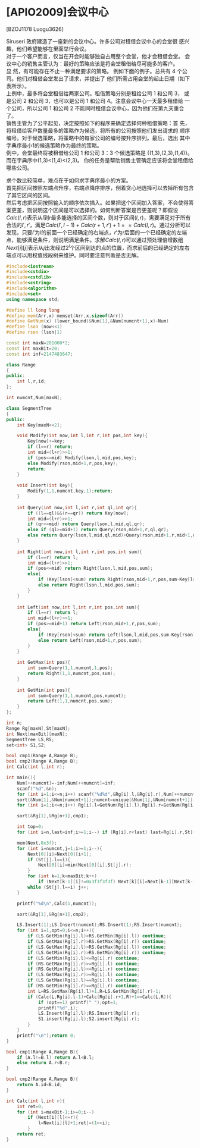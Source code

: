 # [APIO2009]会议中心
[BZOJ1178 Luogu3626]

Siruseri 政府建造了一座新的会议中心。许多公司对租借会议中心的会堂很 感兴趣，他们希望能够在里面举行会议。  
对于一个客户而言，仅当在开会时能够独自占用整个会堂，他才会租借会堂。 会议中心的销售主管认为：最好的策略应该是将会堂租借给尽可能多的客户。  
显 然，有可能存在不止一种满足要求的策略。 例如下面的例子。总共有 4 个公司。他们对租借会堂发出了请求，并提出了 他们所需占用会堂的起止日期（如下表所示）。  
上例中，最多将会堂租借给两家公司。租借策略分别是租给公司 1 和公司 3， 或是公司 2 和公司 3，也可以是公司 1 和公司 4。注意会议中心一天最多租借给 一个公司，所以公司 1 和公司 2 不能同时租借会议中心，因为他们在第九天重合 了。  
销售主管为了公平起见，决定按照如下的程序来确定选择何种租借策略：首 先，将租借给客户数量最多的策略作为候选，将所有的公司按照他们发出请求的 顺序编号。对于候选策略，将策略中的每家公司的编号按升序排列。最后，选出 其中字典序最小1的候选策略作为最终的策略。  
例中，会堂最终将被租借给公司 1 和公司 3：3 个候选策略是 {(1,3),(2,3),(1,4)}。而在字典序中(1,3)<(1,4)<(2,3)。 你的任务是帮助销售主管确定应该将会堂租借给哪些公司。

求个数比较简单，难点在于如何求字典序最小的方案。  
首先把区间按照左端点升序，右端点降序排序，倒着贪心地选择可以去掉所有包含了其它区间的区间。  
然后考虑把区间按照输入的顺序依次插入。如果把这个区间加入答案，不会使得答案更差，则说明这个区间是可以选择的。如何判断答案是否更差呢？即假设$Calc(l,r)$表示从$l$到$r$最多能选择的区间个数，则对于区间$(l,r)$，需要满足对于所有合法的$l',r'$，满足$Calc(l',l-1)+Calc(r+1,r')+1==Calc(l,r)$。通过分析可以发现，只要$l'$为$l$的前面一个已经确定的右端点，$r'$为$r$后面的一个已经确定的左端点，能够满足条件，则说明满足条件。求解$Calc(l,r)$可以通过预处理倍增数组$Next[i][j]$表示从$j$出发经过$2^i$个区间到达的点的位置，而求前后的已经确定的左右端点可以用权值线段树来维护。同时要注意判断是否无解。

```cpp
#include<iostream>
#include<cstdio>
#include<cstdlib>
#include<cstring>
#include<algorithm>
#include<set>
using namespace std;

#define ll long long
#define mem(Arr,x) memset(Arr,x,sizeof(Arr))
#define GetNum(x) (lower_bound(&Num[1],&Num[numcnt+1],x)-Num)
#define lson (now<<1)
#define rson (lson|1)

const int maxN=201000*2;
const int maxBit=20;
const int inf=2147483647;

class Range
{
public:
	int l,r,id;
};

int numcnt,Num[maxN];

class SegmentTree
{
public:
	int Key[maxN<<2];

	void Modify(int now,int l,int r,int pos,int key){
		Key[now]+=key;
		if (l==r) return;
		int mid=(l+r)>>1;
		if (pos<=mid) Modify(lson,l,mid,pos,key);
		else Modify(rson,mid+1,r,pos,key);
		return;
	}
	
	void Insert(int key){
		Modify(1,1,numcnt,key,1);return;
	}
	
	int Query(int now,int l,int r,int ql,int qr){
		if ((l==ql)&&(r==qr)) return Key[now];
		int mid=(l+r)>>1;
		if (qr<=mid) return Query(lson,l,mid,ql,qr);
		else if (ql>=mid+1) return Query(rson,mid+1,r,ql,qr);
		else return Query(lson,l,mid,ql,mid)+Query(rson,mid+1,r,mid+1,qr);
	}
	
	int Right(int now,int l,int r,int pos,int sum){
		if (l==r) return l;
		int mid=(l+r)>>1;
		if (pos<=mid) return Right(lson,l,mid,pos,sum);
		else{
			if (Key[lson]<sum) return Right(rson,mid+1,r,pos,sum-Key[lson]);
			else return Right(lson,l,mid,pos,sum);
		}
	}
	
	int Left(int now,int l,int r,int pos,int sum){
		if (l==r) return l;
		int mid=(l+r)>>1;
		if (pos>=mid+1) return Left(rson,mid+1,r,pos,sum);
		else{
			if (Key[rson]<sum) return Left(lson,l,mid,pos,sum-Key[rson]);
			else return Left(rson,mid+1,r,pos,sum);
		}
	}
	
	int GetMax(int pos){
		int sum=Query(1,1,numcnt,1,pos);
		return Right(1,1,numcnt,pos,sum);
	}
	
	int GetMin(int pos){
		int sum=Query(1,1,numcnt,pos,numcnt);
		return Left(1,1,numcnt,pos,sum);
	}
};

int n;
Range Rg[maxN],St[maxN];
int Next[maxBit][maxN];
SegmentTree LS,RS;
set<int> S1,S2;

bool cmp1(Range A,Range B);
bool cmp2(Range A,Range B);
int Calc(int l,int r);

int main(){
	Num[++numcnt]=-inf;Num[++numcnt]=inf;
	scanf("%d",&n);
	for (int i=1;i<=n;i++) scanf("%d%d",&Rg[i].l,&Rg[i].r),Num[++numcnt]=Rg[i].l,Num[++numcnt]=Rg[i].r,Rg[i].id=i;
	sort(&Num[1],&Num[numcnt+1]);numcnt=unique(&Num[1],&Num[numcnt+1])-Num-1;
	for (int i=1;i<=n;i++) Rg[i].l=GetNum(Rg[i].l),Rg[i].r=GetNum(Rg[i].r);

	sort(&Rg[1],&Rg[n+1],cmp1);

	int top=0;
	for (int i=n,last=inf;i>=1;i--) if (Rg[i].r<last) last=Rg[i].r,St[++top]=Rg[i];

	mem(Next,0x3f);
	for (int i=numcnt,j=1;i>=1;i--){
		Next[0][i]=Next[0][i+1];
		if (St[j].l==i){
			Next[0][i]=min(Next[0][i],St[j].r);
		}
		for (int k=1;k<maxBit;k++)
			if (Next[k-1][i]!=0x3f3f3f3f) Next[k][i]=Next[k-1][Next[k-1][i]+1];
		while (St[j].l==i) j++;
	}

	printf("%d\n",Calc(1,numcnt));

	sort(&Rg[1],&Rg[n+1],cmp2);

	LS.Insert(1);LS.Insert(numcnt);RS.Insert(1);RS.Insert(numcnt);
	for (int i=1,opt=0;i<=n;i++){
		if (LS.GetMin(Rg[i].l)>RS.GetMin(Rg[i].l)) continue;
		if (LS.GetMax(Rg[i].r)>RS.GetMax(Rg[i].r)) continue;
		if (LS.GetMax(Rg[i].l)>RS.GetMax(Rg[i].l)) continue;
		if (LS.GetMin(Rg[i].r)>RS.GetMin(Rg[i].r)) continue;
		if (LS.GetMin(Rg[i].l)<=Rg[i].r) continue;
		if (RS.GetMax(Rg[i].r)>=Rg[i].l) continue;
		if (RS.GetMin(Rg[i].l)<=Rg[i].r) continue;
		if (LS.GetMax(Rg[i].r)>=Rg[i].l) continue;
		if (LS.GetMax(Rg[i].l)==Rg[i].l) continue;
		if (RS.GetMin(Rg[i].r)==Rg[i].r) continue;
		int L=RS.GetMax(Rg[i].l)+1,R=LS.GetMin(Rg[i].r)-1;
		if (Calc(L,Rg[i].l-1)+Calc(Rg[i].r+1,R)+1==Calc(L,R)){
			if (opt==1) printf(" ");opt=1;
			printf("%d",i);
			LS.Insert(Rg[i].l);RS.Insert(Rg[i].r);
			S1.insert(Rg[i].l);S2.insert(Rg[i].r);
		}
	}
	printf("\n");return 0;
}

bool cmp1(Range A,Range B){
	if (A.l!=B.l) return A.l<B.l;
	else return A.r<B.r;
}

bool cmp2(Range A,Range B){
	return A.id<B.id;
}

int Calc(int l,int r){
	int ret=0;
	for (int i=maxBit-1;i>=0;i--)
		if (Next[i][l]<=r){
			l=Next[i][l]+1;ret|=(1<<i);
		}
	return ret;
}
```